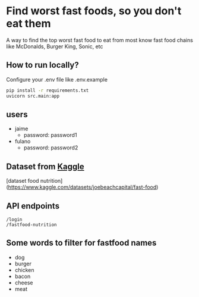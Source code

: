 # Find worst fast foods, so you don't eat them

A way to find the top worst fast food to eat from most know fast food chains like McDonalds, Burger King, Sonic, etc

## How to run locally?

Configure your .env file like .env.example

```bash
pip install -r requirements.txt
uvicorn src.main:app
```

## users

- jaime
  - password: password1
- fulano
  - password: password2

## Dataset from [Kaggle](https://www.kaggle.com/)

[dataset food nutrition] (https://www.kaggle.com/datasets/joebeachcapital/fast-food)

## API endpoints

```
/login
/fastfood-nutrition
```

## Some words to filter for fastfood names

- dog
- burger
- chicken
- bacon
- cheese
- meat

